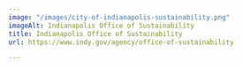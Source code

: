 ```yaml
---
image: "/images/city-of-indianapolis-sustainability.png"
imageAlt: Indianapolis Office of Sustainability
title: Indianapolis Office of Sustainability
url: https://www.indy.gov/agency/office-of-sustainability

---
```

